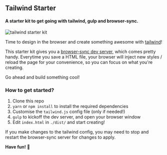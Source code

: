 ## Tailwind Starter

#### A starter kit to get going with tailwind, gulp and browser-sync.

![tailwind starter kit](https://i.imgur.com/gdQSqZX.png)

Time to design in the browser and create something awesome with [tailwind](https://tailwindcss.com)!

This starter kit gives you a [browser-sync dev server](https://browsersync.io), which comes pretty handy. Everytime you save a HTML file, your browser will inject new styles / reload the page for your convenience, so you can focus on what you're creating.

Go ahead and build something cool!

### How to get started?

1. Clone this repo
2. `yarn` or `npm install` to install the required dependencies
3. Customise the `tailwind.js` config file (only if needed!)
4. `gulp` to kickoff the dev server, and open your browser window
5. Edit `index.html` in `./dist/` and start creating!

If you make changes to the tailwind config, you may need to stop and restart the browser-sync server for changes to apply.

**Have fun!** 🎉